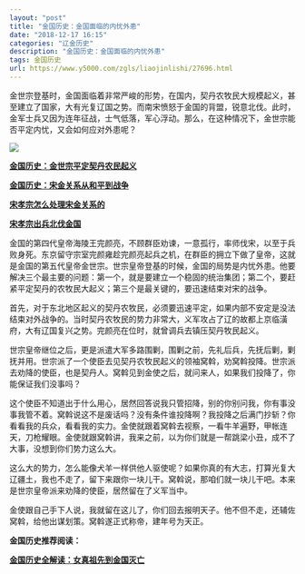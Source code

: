 ```yaml
---
layout: "post"
title: "金国历史：金国面临的内忧外患"
date: "2018-12-17 16:15"
categories: "辽金历史"
description: "金国历史：金国面临的内忧外患"
tags: 金国历史
url: https://www.y5000.com/zgls/liaojinlishi/27696.html
---
```






金世宗登基时，金国面临着非常严峻的形势，在国内，契丹农牧民大规模起义，甚至建立了国家，大有光复辽国之势。而南宋愤怒于金国的背盟，锐意北伐。此时，金军士兵又因为连年征战，士气低落，军心浮动。那么，在这种情况下，金世宗能否平定内忧，又会如何应对外患呢？

![](https://img.y5000.com/uploads/allimg/180116/8-1P116163K32Q.jpg)

**[金国历史：金世宗平定契丹农民起义](https://www.y5000.com/zgls/liaojinlishi/2018/0116/27697.html)**

**[金国历史：宋金关系从和平到战争](https://www.y5000.com/zgls/liaojinlishi/2018/0116/27698.html)**

**[宋孝宗怎么处理宋金关系的](https://www.y5000.com/zgls/liaojinlishi/2018/0116/27699.html)**

**[宋孝宗出兵北伐金国](https://www.y5000.com/zgls/liaojinlishi/2018/0116/27700.html)**

金国的第四代皇帝海陵王完颜亮，不顾群臣劝谏，一意孤行，率师伐宋，以至于兵败身死。东京留守宗室完颜雍趁完颜亮起兵之机，在群臣的拥立下做了皇帝，这就是金国的第五代皇帝金世宗。世宗皇帝登基的时候，金国的局势是内忧外患。他要解决三个最主要的问题：第一个，就是要建立一个稳固的统治集团；第二个，要赶紧平定契丹的农牧民大起义；第三个是最关键的，要迅速结束对宋的战争。

首先，对于东北地区起义的契丹农牧民，必须要迅速平定，如果内部不安定是没法结束对外战争的。当时契丹农牧民的势力非常大，义军攻占了辽的故都上京临潢府，大有辽国复兴之势。完颜亮在位时，就曾调兵去镇压契丹牧民起义。

世宗皇帝继位之后，更是派遣大军多路围剿，围剿之前，先礼后兵，先抚后剿，剿抚并用。世宗派了一个使臣去见契丹农牧民起义的领袖窝斡，劝窝斡投降。世宗派去劝降的使臣，也是契丹人。窝斡见到金使之后，就问来人，如果我们投降了，你能保证我们没事吗？

这个使臣不知道出于什么用心，居然回答说我只管招降，别的你别问我，你有事没事我管不着。窝斡说这不是废话吗？没有条件谁投降啊？我投降之后满门抄斩？你看看我的兵众，看看我的实力。金使就跟着窝斡去视察，一看牛羊遍野，甲帐连天，刀枪耀眼。金使就跟窝斡讲，我来之前，以为你们就是一帮跳梁小丑，成不了大事，没想到你们势力这么大。

这么大的势力，怎么能像犬羊一样供他人驱使呢？如果你真的有大志，打算光复大辽疆土，我也不走了，留下来跟你一块儿干。窝斡说，那咱们就一块儿干吧。本来是世宗皇帝派来劝降的使臣，居然留在了义军当中。

金使跟自己手下人说，我就留在这儿了，你们回去报明天子。他不但不走，还辅佐窝斡，给他出谋划策。窝斡遂正式称帝，建年号为天正。

**金国历史推荐阅读：**

**[金国历史全解读：女真祖先到金国灭亡](https://www.y5000.com/zgls/liaojinlishi/2018/0115/27654.html)**

